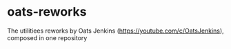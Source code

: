 # oats-reworks
The utilitiees reworks by Oats Jenkins (https://youtube.com/c/OatsJenkins), composed in one repository
